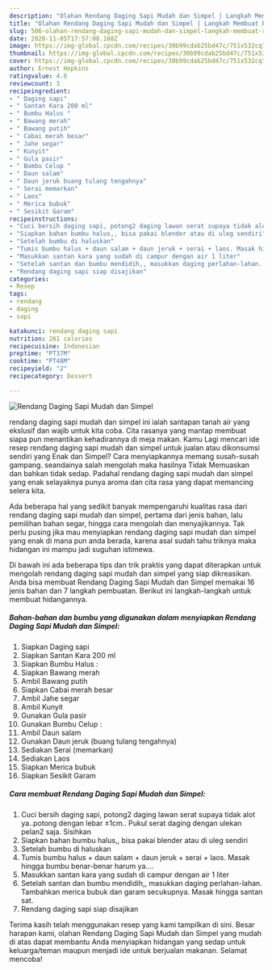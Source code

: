 ```yaml
---
description: "Olahan Rendang Daging Sapi Mudah dan Simpel | Langkah Membuat Rendang Daging Sapi Mudah dan Simpel Yang Menggugah Selera"
title: "Olahan Rendang Daging Sapi Mudah dan Simpel | Langkah Membuat Rendang Daging Sapi Mudah dan Simpel Yang Menggugah Selera"
slug: 506-olahan-rendang-daging-sapi-mudah-dan-simpel-langkah-membuat-rendang-daging-sapi-mudah-dan-simpel-yang-menggugah-selera
date: 2020-11-05T17:57:08.108Z
image: https://img-global.cpcdn.com/recipes/30b99cdab25bd47c/751x532cq70/rendang-daging-sapi-mudah-dan-simpel-foto-resep-utama.jpg
thumbnail: https://img-global.cpcdn.com/recipes/30b99cdab25bd47c/751x532cq70/rendang-daging-sapi-mudah-dan-simpel-foto-resep-utama.jpg
cover: https://img-global.cpcdn.com/recipes/30b99cdab25bd47c/751x532cq70/rendang-daging-sapi-mudah-dan-simpel-foto-resep-utama.jpg
author: Ernest Hopkins
ratingvalue: 4.6
reviewcount: 3
recipeingredient:
- " Daging sapi"
- " Santan Kara 200 ml"
- " Bumbu Halus "
- " Bawang merah"
- " Bawang putih"
- " Cabai merah besar"
- " Jahe segar"
- " Kunyit"
- " Gula pasir"
- " Bumbu Celup "
- " Daun salam"
- " Daun jeruk buang tulang tengahnya"
- " Serai memarkan"
- " Laos"
- " Merica bubuk"
- " Sesikit Garam"
recipeinstructions:
- "Cuci bersih daging sapi, potong2 daging lawan serat supaya tidak alot ya..potong dengan lebar ±1cm.. Pukul serat daging dengan ulekan pelan2 saja. Sisihkan"
- "Siapkan bahan bumbu halus,, bisa pakai blender atau di uleg sendiri"
- "Setelah bumbu di haluskan"
- "Tumis bumbu halus + daun salam + daun jeruk + serai + laos. Masak hingga bumbu benar-benar harum ya...."
- "Masukkan santan kara yang sudah di campur dengan air 1 liter"
- "Setelah santan dan bumbu mendidih,, masukkan daging perlahan-lahan. Tambahkan merica bubuk dan garam secukupnya. Masak hingga santan sat."
- "Rendang daging sapi siap disajikan"
categories:
- Resep
tags:
- rendang
- daging
- sapi

katakunci: rendang daging sapi 
nutrition: 261 calories
recipecuisine: Indonesian
preptime: "PT37M"
cooktime: "PT48M"
recipeyield: "2"
recipecategory: Dessert

---
```



![Rendang Daging Sapi Mudah dan Simpel](https://img-global.cpcdn.com/recipes/30b99cdab25bd47c/751x532cq70/rendang-daging-sapi-mudah-dan-simpel-foto-resep-utama.jpg)


rendang daging sapi mudah dan simpel ini ialah santapan tanah air yang ekslusif dan wajib untuk kita coba. Cita rasanya yang mantap membuat siapa pun menantikan kehadirannya di meja makan.
Kamu Lagi mencari ide resep rendang daging sapi mudah dan simpel untuk jualan atau dikonsumsi sendiri yang Enak dan Simpel? Cara menyiapkannya memang susah-susah gampang. seandainya salah mengolah maka hasilnya Tidak Memuaskan dan bahkan tidak sedap. Padahal rendang daging sapi mudah dan simpel yang enak selayaknya punya aroma dan cita rasa yang dapat memancing selera kita.

Ada beberapa hal yang sedikit banyak mempengaruhi kualitas rasa dari rendang daging sapi mudah dan simpel, pertama dari jenis bahan, lalu pemilihan bahan segar, hingga cara mengolah dan menyajikannya. Tak perlu pusing jika mau menyiapkan rendang daging sapi mudah dan simpel yang enak di mana pun anda berada, karena asal sudah tahu triknya maka hidangan ini mampu jadi suguhan istimewa.




Di bawah ini ada beberapa tips dan trik praktis yang dapat diterapkan untuk mengolah rendang daging sapi mudah dan simpel yang siap dikreasikan. Anda bisa membuat Rendang Daging Sapi Mudah dan Simpel memakai 16 jenis bahan dan 7 langkah pembuatan. Berikut ini langkah-langkah untuk membuat hidangannya.

<!--inarticleads1-->

##### Bahan-bahan dan bumbu yang digunakan dalam menyiapkan Rendang Daging Sapi Mudah dan Simpel:

1. Siapkan  Daging sapi
1. Siapkan  Santan Kara 200 ml
1. Siapkan  Bumbu Halus :
1. Siapkan  Bawang merah
1. Ambil  Bawang putih
1. Siapkan  Cabai merah besar
1. Ambil  Jahe segar
1. Ambil  Kunyit
1. Gunakan  Gula pasir
1. Gunakan  Bumbu Celup :
1. Ambil  Daun salam
1. Gunakan  Daun jeruk (buang tulang tengahnya)
1. Sediakan  Serai (memarkan)
1. Sediakan  Laos
1. Siapkan  Merica bubuk
1. Siapkan  Sesikit Garam




<!--inarticleads2-->

##### Cara membuat Rendang Daging Sapi Mudah dan Simpel:

1. Cuci bersih daging sapi, potong2 daging lawan serat supaya tidak alot ya..potong dengan lebar ±1cm.. Pukul serat daging dengan ulekan pelan2 saja. Sisihkan
1. Siapkan bahan bumbu halus,, bisa pakai blender atau di uleg sendiri
1. Setelah bumbu di haluskan
1. Tumis bumbu halus + daun salam + daun jeruk + serai + laos. Masak hingga bumbu benar-benar harum ya....
1. Masukkan santan kara yang sudah di campur dengan air 1 liter
1. Setelah santan dan bumbu mendidih,, masukkan daging perlahan-lahan. Tambahkan merica bubuk dan garam secukupnya. Masak hingga santan sat.
1. Rendang daging sapi siap disajikan




Terima kasih telah menggunakan resep yang kami tampilkan di sini. Besar harapan kami, olahan Rendang Daging Sapi Mudah dan Simpel yang mudah di atas dapat membantu Anda menyiapkan hidangan yang sedap untuk keluarga/teman maupun menjadi ide untuk berjualan makanan. Selamat mencoba!
